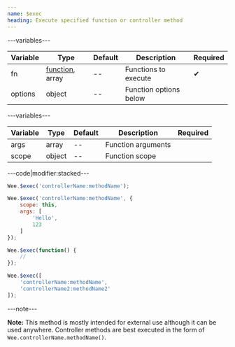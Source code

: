 ```yaml
---
name: $exec
heading: Execute specified function or controller method
---
```


---variables---

| Variable | Type | Default | Description | Required |
| -- | -- | -- | -- | -- |
| fn | [function](/script/#functions), array | -- | Functions to execute | ✔ |
| options | object | -- | Function options below ||

---variables---

| Variable | Type | Default | Description | Required |
| -- | -- | -- | -- | -- |
| args | array | -- | Function arguments ||
| scope | object | -- | Function scope ||

---code|modifier:stacked---

```javascript
Wee.$exec('controllerName:methodName');
```

```javascript
Wee.$exec('controllerName:methodName', {
	scope: this,
	args: [
		'Hello',
		123
	]
});
```

```javascript
Wee.$exec(function() {
	//
});
```

```javascript
Wee.$exec([
	'controllerName:methodName',
	'controllerName2:methodName2'
]);
```

---note---

**Note:** This method is mostly intended for external use although it can be used anywhere. Controller methods are best executed in the form of ```Wee.controllerName.methodName()```.